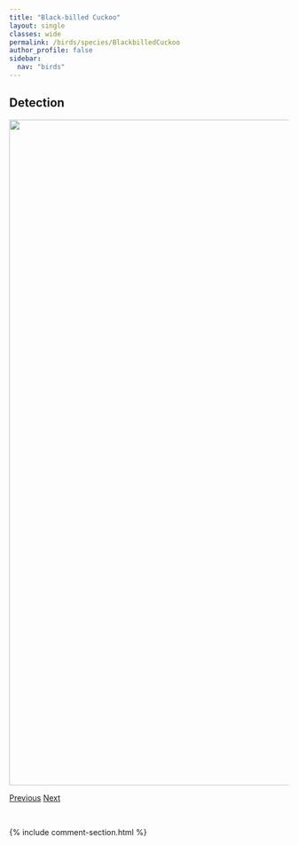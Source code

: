 ```yaml
---
title: "Black-billed Cuckoo"
layout: single
classes: wide
permalink: /birds/species/BlackbilledCuckoo
author_profile: false
sidebar:
  nav: "birds"
---
```


<h2>Detection</h2>

<a href="https://drive.google.com/uc?export=view&id=1MpGBbcnp7AvkYBEMc8f8JbRLolEvP-JR">
<img src="https://drive.google.com/uc?export=view&id=1MpGBbcnp7AvkYBEMc8f8JbRLolEvP-JR" height = "1200" width = "800">
</a>

<a href="/DevelopmentWebsite/birds/species/BlackAndWhiteWarbler" class="pagination--pager" title="Black-and-white Warbler">Previous</a> <a href="/DevelopmentWebsite/birds/species/BlackbilledMagpie" class="pagination--pager" title="Black-billed Magpie">Next</a>

<p>&nbsp;</p>

{% include comment-section.html %}
